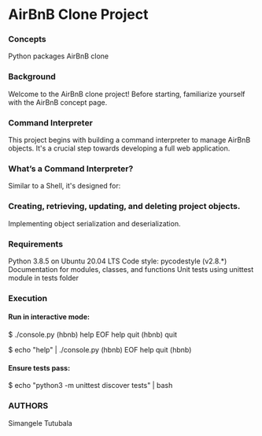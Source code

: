 # AirBnB Clone Project

### Concepts
Python packages
AirBnB clone

### Background
Welcome to the AirBnB clone project! Before starting, familiarize yourself with the AirBnB concept page.

### Command Interpreter
This project begins with building a command interpreter to manage AirBnB objects. It's a crucial step towards developing a full web application.

### What’s a Command Interpreter?
Similar to a Shell, it's designed for:

### Creating, retrieving, updating, and deleting project objects.
Implementing object serialization and deserialization.

### Requirements

Python 3.8.5 on Ubuntu 20.04 LTS
Code style: pycodestyle (v2.8.*)
Documentation for modules, classes, and functions
Unit tests using unittest module in tests folder

### Execution

#### Run in interactive mode:

$ ./console.py
(hbnb) help
EOF  help  quit
(hbnb) quit

$ echo "help" | ./console.py
(hbnb)
EOF  help  quit
(hbnb)

#### Ensure tests pass:

$ echo "python3 -m unittest discover tests" | bash

### AUTHORS

Simangele Tutubala 